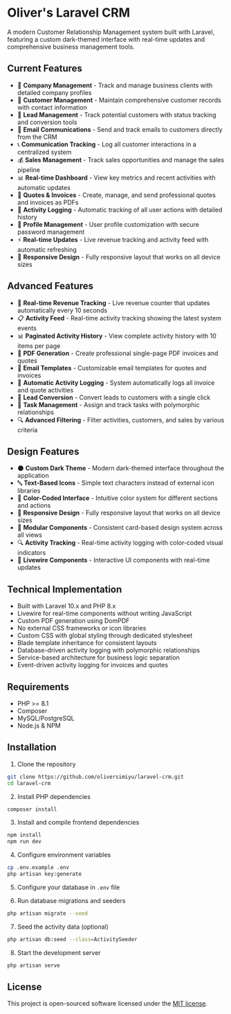 # Oliver's Laravel CRM

A modern Customer Relationship Management system built with Laravel, featuring a custom dark-themed interface with real-time updates and comprehensive business management tools.

## Current Features

- 🏢 **Company Management** - Track and manage business clients with detailed company profiles
- 👥 **Customer Management** - Maintain comprehensive customer records with contact information
- 🎯 **Lead Management** - Track potential customers with status tracking and conversion tools
- 📧 **Email Communications** - Send and track emails to customers directly from the CRM
- 📞 **Communication Tracking** - Log all customer interactions in a centralized system
- 💰 **Sales Management** - Track sales opportunities and manage the sales pipeline
- 📊 **Real-time Dashboard** - View key metrics and recent activities with automatic updates
- 📄 **Quotes & Invoices** - Create, manage, and send professional quotes and invoices as PDFs
- 📝 **Activity Logging** - Automatic tracking of all user actions with detailed history
- 👤 **Profile Management** - User profile customization with secure password management
- ⚡ **Real-time Updates** - Live revenue tracking and activity feed with automatic refreshing
- 📱 **Responsive Design** - Fully responsive layout that works on all device sizes

## Advanced Features

- 🔄 **Real-time Revenue Tracking** - Live revenue counter that updates automatically every 10 seconds
- 📋 **Activity Feed** - Real-time activity tracking showing the latest system events
- 📊 **Paginated Activity History** - View complete activity history with 10 items per page
- 📑 **PDF Generation** - Create professional single-page PDF invoices and quotes
- 📧 **Email Templates** - Customizable email templates for quotes and invoices
- 🔔 **Automatic Activity Logging** - System automatically logs all invoice and quote activities
- 🔄 **Lead Conversion** - Convert leads to customers with a single click
- 💼 **Task Management** - Assign and track tasks with polymorphic relationships
- 🔍 **Advanced Filtering** - Filter activities, customers, and sales by various criteria

## Design Features

- 🌑 **Custom Dark Theme** - Modern dark-themed interface throughout the application
- 🔤 **Text-Based Icons** - Simple text characters instead of external icon libraries
- 🎨 **Color-Coded Interface** - Intuitive color system for different sections and actions
- 📱 **Responsive Design** - Fully responsive layout that works on all device sizes
- 🧩 **Modular Components** - Consistent card-based design system across all views
- 🔍 **Activity Tracking** - Real-time activity logging with color-coded visual indicators
- 🦾 **Livewire Components** - Interactive UI components with real-time updates

## Technical Implementation

- Built with Laravel 10.x and PHP 8.x
- Livewire for real-time components without writing JavaScript
- Custom PDF generation using DomPDF
- No external CSS frameworks or icon libraries
- Custom CSS with global styling through dedicated stylesheet
- Blade template inheritance for consistent layouts
- Database-driven activity logging with polymorphic relationships
- Service-based architecture for business logic separation
- Event-driven activity logging for invoices and quotes

## Requirements

- PHP >= 8.1
- Composer
- MySQL/PostgreSQL
- Node.js & NPM

## Installation

1. Clone the repository
```bash
git clone https://github.com/oliversimiyu/laravel-crm.git
cd laravel-crm
```

2. Install PHP dependencies
```bash
composer install
```

3. Install and compile frontend dependencies
```bash
npm install
npm run dev
```

4. Configure environment variables
```bash
cp .env.example .env
php artisan key:generate
```

5. Configure your database in `.env` file

6. Run database migrations and seeders
```bash
php artisan migrate --seed
```

7. Seed the activity data (optional)
```bash
php artisan db:seed --class=ActivitySeeder
```

8. Start the development server
```bash
php artisan serve
```

## License

This project is open-sourced software licensed under the [MIT license](https://opensource.org/licenses/MIT).
